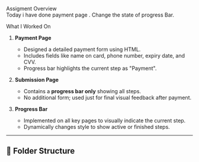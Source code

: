 
 Assigment Overview
<br>
Today i have done payment page . Change the state of progress Bar.
<br>

 What I Worked On


1. **Payment Page**
   - Designed a detailed payment form using HTML.
   - Includes fields like name on card, phone number, expiry date, and CVV.
   - Progress bar highlights the current step as "Payment".

2. **Submission Page**
   - Contains a **progress bar only** showing all steps.
   - No additional form; used just for final visual feedback after payment.

3. **Progress Bar**
   - Implemented on all key pages to visually indicate the current step.
   - Dynamically changes style to show active or finished steps.

---

## 📁 Folder Structure